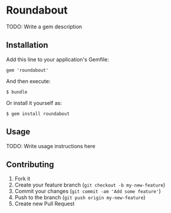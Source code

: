 # Roundabout

TODO: Write a gem description

## Installation

Add this line to your application's Gemfile:

    gem 'roundabout'

And then execute:

    $ bundle

Or install it yourself as:

    $ gem install roundabout

## Usage

TODO: Write usage instructions here

## Contributing

1. Fork it
2. Create your feature branch (`git checkout -b my-new-feature`)
3. Commit your changes (`git commit -am 'Add some feature'`)
4. Push to the branch (`git push origin my-new-feature`)
5. Create new Pull Request
